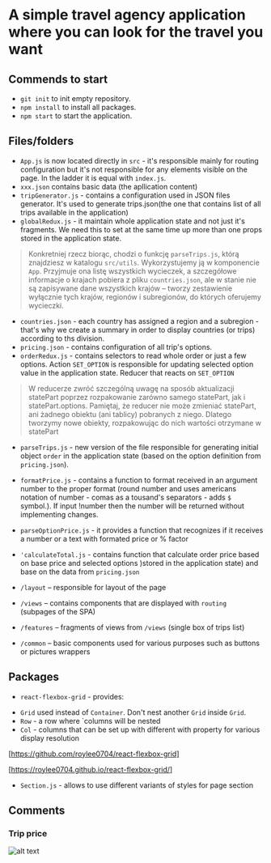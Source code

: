 # A simple travel agency application where you can look for the travel you want

## Commends to start
- `git init` to init empty repository.
- `npm install` to install all packages.
- `npm start` to start the application.


## Files/folders
- `App.js` is now located directly in `src` - it's responsible mainly for routing configuration but it's not responsible for any elements visible on the page. In the ladder it is equal with `index.js`.
- `xxx.json` contains basic data (the apllication content)
- `tripGenerator.js` - contains a configuration used in JSON files generator. It's used to generate trips.json(the one that contains list of all trips available in the application)
- `globalRedux.js` - it maintain whole application state and not just it's fragments. We need this to set at the same time up more than one props stored in the application state.
>Konkretniej rzecz biorąc, chodzi o funkcję `parseTrips.js`, którą znajdziesz w katalogu `src/utils`. Wykorzystujemy ją w komponencie `App`. Przyjmuje ona listę wszystkich wycieczek, a szczegółowe informacje o krajach pobiera z pliku `countries.json`, ale w stanie nie są zapisywane dane wszystkich krajów – tworzy zestawienie wyłącznie tych krajów, regionów i subregionów, do których oferujemy wycieczki.
- `countries.json` - each country has assigned a region and a subregion - that's why we create a summary in order to display countries (or trips) according to ths division.
- `pricing.json` - contains configuration of all trip's options.
- `orderRedux.js` - contains selectors to read whole order or just a few options. Action `SET_OPTION` is responsible for updating selected option value in the application state. Reducer that reacts on `SET_OPTION`
> W reducerze zwróć szczególną uwagę na sposób aktualizacji statePart poprzez rozpakowanie zarówno samego statePart, jak i statePart.options. Pamiętaj, że reducer nie może zmieniać statePart, ani żadnego obiektu (ani tablicy) pobranych z niego. Dlatego tworzymy nowe obiekty, rozpakowując do nich wartości otrzymane w statePart
- `parseTrips.js` - new version of the file responsible for generating initial object `order` in the application state (based on the option definition from `pricing.json`).
- `formatPrice.js` - contains a function to format received in an argument number to the proper format (round number and uses americans notation of number - comas as a tousand's separators - adds `$` symbol.). If input !number then the number will be returned without implementing changes.
- `parseOptionPrice.js` - it provides a function that recognizes if it receives a number or a text with formated price or % factor
- `'calculateTotal.js` - contains function that calculate order price based on base price and selected options )stored in the application state) and base on the data from `pricing.json`




- `/layout` – responsible for layout of the page
- `/views` – contains components that are displayed with `routing` (subpages of the SPA)
- `/features` – fragments of views from `/views` (single box of trips list)
- `/common` – basic components used for various purposes such as buttons or pictures wrappers


## Packages
- `react-flexbox-grid` - provides:
* `Grid` used instead of `Container`. Don't nest another `Grid` inside `Grid`.
* `Row` - a row where `columns will be nested
* `Col` - columns that can be set up with different with property for various display resolution

[https://github.com/roylee0704/react-flexbox-grid]

[https://roylee0704.github.io/react-flexbox-grid/]

- `Section.js` - allows to use different variants of styles for page section


## Comments

### Trip price
![alt text](./Readme/PriceCalculation.png "Price")
